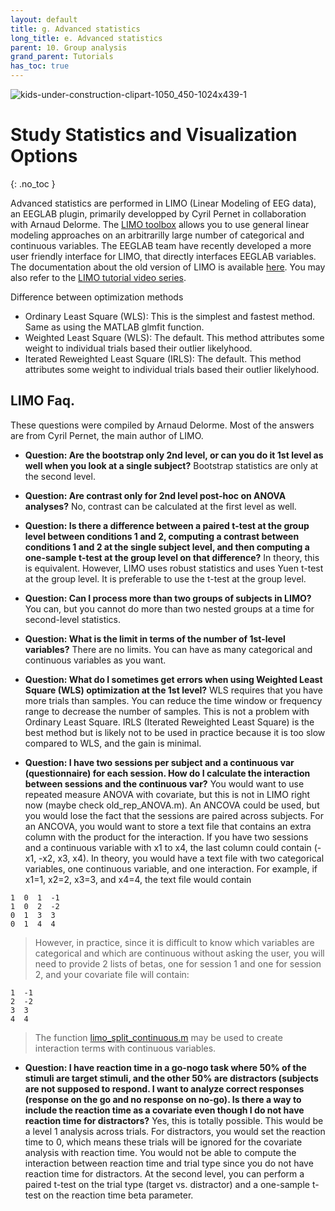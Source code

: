 ```yaml
---
layout: default
title: g. Advanced statistics
long_title: e. Advanced statistics
parent: 10. Group analysis
grand_parent: Tutorials 
has_toc: true
---
```


![kids-under-construction-clipart-1050_450-1024x439-1](https://user-images.githubusercontent.com/1872705/190218156-204dee28-4774-4fa6-831b-174d60c93ac5.png)

Study Statistics and Visualization Options
============================================
{: .no_toc }

Advanced statistics are performed in LIMO (Linear Modeling of EEG data), an EEGLAB plugin, primarily developped by Cyril Pernet in collaboration with Arnaud Delorme. 
The [LIMO toolbox](https://limo-eeg-toolbox.github.io/limo_meeg/) allows you to use general linear modeling approaches on an arbitrarilly large 
number of categorical and continuous variables. The EEGLAB team have recently developed a more user friendly interface for LIMO, that directly interfaces EEGLAB variables.
The documentation about the old version of LIMO is available [here](https://github.com/LIMO-EEG-Toolbox/limo_meeg/wiki). You may also refer to the
[LIMO tutorial video series](https://www.youtube.com/embed/videoseries?list=PLXc9qfVbMMN2Vrzte9ul3nrrG8AgB5OkU).

Difference between optimization methods 
- Ordinary Least Square (WLS): This is the simplest and fastest method. Same as using the MATLAB glmfit function.
- Weighted Least Square (WLS): The default. This method attributes some weight to individual trials based their outlier likelyhood.
- Iterated Reweighted Least Square (IRLS): The default. This method attributes some weight to individual trials based their outlier likelyhood.
 
LIMO Faq.
------
These questions were compiled by Arnaud Delorme. Most of the answers are from Cyril Pernet, the main author of LIMO.

* **Question: Are the bootstrap only 2nd level, or can you do it 1st level as well when you look at a single subject?** Bootstrap statistics are only at the second level.

* **Question: Are contrast only for 2nd level post-hoc on ANOVA analyses?** No, contrast can be calculated at the first level as well.

* **Question: Is there a difference between a paired t-test at the group level between conditions 1 and 2, computing a contrast between conditions 1 and 2 at the single subject level, and then computing a one-sample t-test at the group level on that difference?** In theory, this is equivalent. However, LIMO uses robust statistics and uses Yuen t-test at the group level. It is preferable to use the t-test at the group level. 

* **Question: Can I process more than two groups of subjects in LIMO?** You can, but you cannot do more than two nested groups at a time for second-level statistics.

* **Question: What is the limit in terms of the number of 1st-level variables?** There are no limits. You can have as many categorical and continuous variables as you want. 

* **Question: What do I sometimes get errors when using Weighted Least Square (WLS) optimization at the 1st level?** WLS requires that you have more trials than samples. You can reduce the time window or frequency range to decrease the number of samples. This is not a problem with Ordinary Least Square. IRLS (Iterated Reweighted Least Square) is the best method but is likely not to be used in practice because it is too slow compared to WLS, and the gain is minimal.

* **Question: I have two sessions per subject and a continuous var (questionnaire) for each session. How do I calculate the interaction between sessions and the continuous var?** You would want to use repeated measure ANOVA with covariate, but this is not in LIMO right now (maybe check old_rep_ANOVA.m). An ANCOVA could be used, but you would lose the fact that the sessions are paired across subjects. For an ANCOVA, you would want to store a text file that contains an extra column with the product for the interaction. If you have two sessions and a continuous variable with x1 to x4, the last column could contain (-x1, -x2, x3, x4). In theory, you would have a text file with two categorical variables, one continuous variable, and one interaction. For example, if x1=1, x2=2, x3=3, and x4=4, the text file would contain
```
1  0  1  -1
1  0  2  -2
0  1  3  3
0  1  4  4
```
> However, in practice, since it is difficult to know which variables are categorical and which are continuous without asking the user, you will need to provide 2 lists of betas, one for session 1 and one for session 2, and your covariate file will contain:
```
1  -1
2  -2
3  3
4  4
```
> The function [limo_split_continuous.m](https://github.com/LIMO-EEG-Toolbox/limo_tools/blob/master/limo_split_continuous.m) may be used to create interaction terms with continuous variables.

* **Question: I have reaction time in a go-nogo task where 50% of the stimuli are target stimuli, and the other 50% are distractors (subjects are not supposed to respond. I want to analyze correct responses (response on the go and no response on no-go). Is there a way to include the reaction time as a covariate even though I do not have reaction time for distractors?** Yes, this is totally possible. This would be a level 1 analysis across trials. For distractors, you would set the reaction time to 0, which means these trials will be ignored for the covariate analysis with reaction time. You would not be able to compute the interaction between reaction time and trial type since you do not have reaction time for distractors. At the second level, you can perform a paired t-test on the trial type (target vs. distractor) and a one-sample t-test on the reaction time beta parameter.
